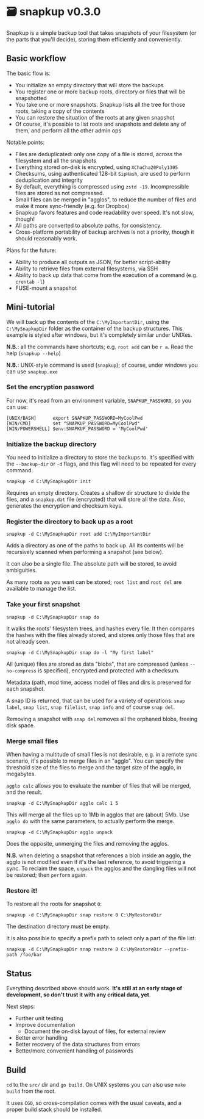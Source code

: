 # 🗃️ snapkup v0.3.0

Snapkup is a simple backup tool that takes snapshots of your filesystem (or the parts that you'll decide), storing them
efficiently and conveniently.

## Basic workflow

The basic flow is:

- You initialize an empty directory that will store the backups
- You register one or more backup roots, directory or files that will be snapshotted
- You take one or more snapshots. Snapkup lists all the tree for those roots, taking a copy of the contents
- You can restore the situation of the roots at any given snapshot
- Of course, it's possible to list roots and snapshots and delete any of them, and perform all the other admin ops 

Notable points:

- Files are deduplicated: only one copy of a file is stored, across the filesystem and all the snapshots
- Everything stored on-disk is encrypted, using `XChaCha20Poly1305`
- Checksums, using authenticated 128-bit `SipHash`, are used to perform deduplication and integrity
- By default, everything is compressed using `zstd -19`. Incompressible files are stored as not compressed.
- Small files can be merged in "agglos", to reduce the number of files and make it more sync-friendly (e.g. for Dropbox)
- Snapkup favors features and code readability over speed. It's not slow, though!
- All paths are converted to absolute paths, for consistency.
- Cross-platform portability of backup archives is not a priority, though it should reasonably work.

Plans for the future:

- Ability to produce all outputs as JSON, for better script-ability
- Ability to retrieve files from external filesystems, via SSH
- Ability to back up data that come from the execution of a command (e.g. `crontab -l`)
- FUSE-mount a snapshot

## Mini-tutorial

We will back up the contents of the `C:\MyImportantDir`, using the `C:\MySnapkupDir` folder as the container of the 
backup structures. This example is styled after windows, but it's completely similar under UNIXes.

**N.B.**: all the commands have shortcuts; e.g. `root add` can be `r a`. Read the help (`snapkup --help`)

**N.B.**: UNIX-style command is used (`snapkup`); of course, under windows you can use `snapkup.exe`

### Set the encryption password

For now, it's read from an environment variable, `SNAPKUP_PASSWORD`, so you can use:

```
[UNIX/BASH]      export SNAPKUP_PASSWORD=MyCoolPwd
[WIN/CMD]        set "SNAPKUP_PASSWORD=MyCoolPwd"
[WIN/POWERSHELL] $env:SNAPKUP_PASSWORD = 'MyCoolPwd'
```

### Initialize the backup directory

You need to initialize a directory to store the backups to. It's specified with the `--backup-dir` or `-d` flags, and 
this flag will need to be repeated for every command.

`snapkup -d C:\MySnapkupDir init`

Requires an empty directory. Creates a shallow dir structure to divide the files, and a `snapkup.dat` file (encrypted) 
that will store all the data. Also, generates the encryption and checksum keys.

### Register the directory to back up as a root

`snapkup -d C:\MySnapkupDir root add C:\MyImportantDir`

Adds a directory as one of the paths to back up. All its contents will be recursively scanned when performing a snapshot 
(see below).

It can also be a single file. The absolute path will be stored, to avoid ambiguities.

As many roots as you want can be stored; `root list` and `root del` are available to manage the list.

### Take your first snapshot

`snapkup -d C:\MySnapkupDir snap do`

It walks the roots' filesystem trees, and hashes every file. It then compares the hashes with the files already stored, 
and stores only those files that are not already seen.

`snapkup -d C:\MySnapkupDir snap do -l "My first label"`

All (unique) files are stored as data "blobs", that are compressed (unless `--no-compress` is specified), encrypted and 
protected with a checksum.

Metadata (path, mod time, access mode) of files and dirs is preserved for each snapshot.

A snap ID is returned, that can be used for a variety of operations: `snap label`, `snap list`, `snap filelist`, 
`snap info` and of course `snap del`.

Removing a snapshot with `snap del` removes all the orphaned blobs, freeing disk space.

### Merge small files

When having a multitude of small files is not desirable, e.g. in a remote sync scenario, it's possible to merge files 
in an "agglo". You can specify the threshold size of the files to merge and the target size of the agglo, in megabytes.

`agglo calc` allows you to evaluate the number of files that will be merged, and the result.

`snapkup -d C:\MySnapkupDir agglo calc 1 5`

This will merge all the files up to 1Mb in agglos that are (about) 5Mb. Use `agglo do` with the same parameters, to
actually perform the merge.

`snapkup -d C:\MySnapkupDir agglo unpack`

Does the opposite, unmerging the files and removing the agglos.

**N.B.** when deleting a snapshot that references a blob inside an agglo, the agglo is not modified even if it's the
last reference, to avoid triggering a sync. To reclaim the space, `unpack` the agglos and the dangling files will not
be restored; then `perform` again.

### Restore it!

To restore all the roots for snapshot `0`:

`snapkup -d C:\MySnapkupDir snap restore 0 C:\MyRestoreDir`

The destination directory must be empty.

It is also possible to specify a prefix path to select only a part of the file list:

`snapkup -d C:\MySnapkupDir snap restore 0 C:\MyRestoreDir --prefix-path /foo/bar`

## Status

Everything described above should work. **It's still at an early stage of development, so don't trust it with any 
critical data, yet**. 

Next steps:

- Further unit testing
- Improve documentation
  - Document the on-disk layout of files, for external review
- Better error handling
- Better recovery of the data structures from errors
- Better/more convenient handling of passwords

## Build

`cd` to the `src/` dir and `go build`. On UNIX systems you can also use `make build` from the root.

It uses `CGO`, so cross-compilation comes with the usual caveats, and a proper build stack should be installed.